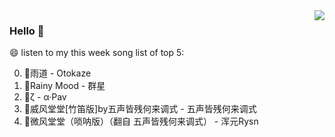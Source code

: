 <img align="right"  src="https://github-readme-stats.vercel.app/api/top-langs/?username=sohyunQVQ" />

### Hello 👋

😄 listen to my this week song list of top 5:

0. 🌈雨道 - Otokaze
1. 🌈Rainy Mood - 群星
2. 🌈ζ - α·Pav
3. 🌈威风堂堂[竹笛版]by五声皆残何来调式 - 五声皆残何来调式
4. 🌈微风堂堂（唢呐版）（翻自 五声皆残何来调式）  - 浑元Rysn

